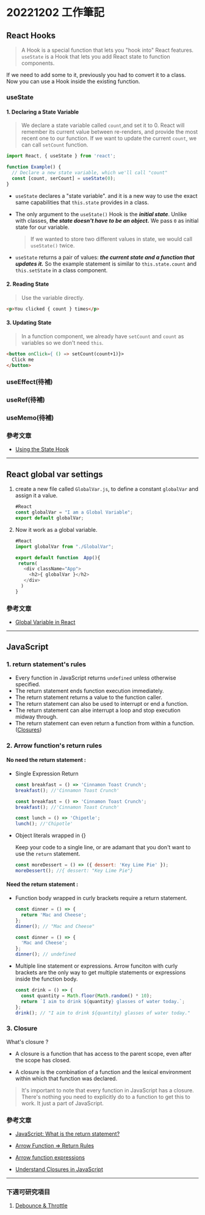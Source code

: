 # 20221202 工作筆記

## React Hooks

> A Hook is a special function that lets you "hook into" React features. `useState` is a Hook that lets you add React state to function components.

If we need to add some to it, previously you had to convert it to a class. Now you can use a Hook inside the existing function.

### useState

#### 1. Declaring a State Variable

> We declare a state variable called `count`,and set it to 0. React will remember its current value between re-renders, and provide the most recent one to our function. If we want to update the current `count`, we can call `setCount` function.

```javascript
import React, { useState } from 'react';

function Example() {
  // Declare a new state variable, which we'll call "count"
  const [count, serCount] = useState(0);
}
```

- `useState` declares a "state variable". and it is a new way to use the exact same capabilities that `this.state` provides in a class.

- The only argument to the `useState()` Hook is the **_initial state_**. Unlike with classes, **_the state doesn't have to be an object._** We pass `0` as initial state for our variable.

  > If we wanted to store two different values in state, we would call `useState()` twice.

- `useState` returns a pair of values: **_the current state and a function that updates it._** So the example statement is similar to `this.state.count` and `this.setState` in a class component.

#### 2. Reading State

> Use the variable directly.

```html
<p>You clicked { count } times</p>
```

#### 3. Updating State

> In a function component, we already have `setCount` and `count` as variables so we don't need `this`.

```html
<button onClick={ () => setCount(count+1)}>
  Click me
</button>
```

### useEffect(待補)

### useRef(待補)

### useMemo(待補)

### 參考文章

- [Using the State Hook](https://reactjs.org/docs/hooks-state.html)

---

## React global var settings

1. create a new file called `GlobalVar.js`, to define a constant `globalVar` and assign it a value.
   ```javascript
   #React
   const globalVar = "I am a Global Variable";
   export default globalVar;
   ```
2. Now it work as a global variable.

   ```javascript
   #React
   import globalVar from "./GlobalVar";

   export default function  App(){
    return(
      <div className="App">
        <h2>{ globalVar }</h2>
      </div>
     )
   }
   ```

### 參考文章

- [Global Variable in React](https://www.delftstack.com/howto/react/global-variable-in-react/)

---

## JavaScript

### 1. return statement's rules

- Every function in JavaScript returns `undefined` unless otherwise specified.
- The return statement ends function execution immediately.
- The return statement returns a value to the function caller.
- The return statement can also be used to interrupt or end a function.
- The return statement can alse interrupt a loop and stop execution midway through.
- The return statement can even return a function from within a function.([Closures](https://codeburst.io/understand-closures-in-javascript-d07852fa51e7))

### 2. Arrow function's return rules

#### No need the return statement :

- Single Expression Return

  ```javascript
  const breakfast = () => 'Cinnamon Toast Crunch';
  breakfast(); //'Cinnamon Toast Crunch'
  ```

  ```javascript
  const breakfast = () => 'Cinnamon Toast Crunch';
  breakfast(); //'Cinnamon Toast Crunch'
  ```

  ```javascript
  const lunch = () => 'Chipotle';
  lunch(); //'Chipotle'
  ```

- Object literals wrapped in {}

  Keep your code to a single line, or are adamant that you don't want to use the `return` statement.

  ```javascript
  const moreDessert = () => ({ dessert: 'Key Lime Pie' });
  moreDessert(); //{ dessert: "Key Lime Pie"}
  ```

#### Need the return statement :

- Function body wrapped in curly brackets require a return statement.

  ```javascript
  const dinner = () => {
    return 'Mac and Cheese';
  };
  dinner(); // "Mac and Cheese"

  const dinner = () => {
    'Mac and Cheese';
  };
  dinner(); // undefined
  ```

- Multiple line statement or expressions.
  Arrow funciton with curly brackets are the only way to get multiple statements or expressions inside the function body.

  ```javascript
  const drink = () => {
    const quantity = Math.floor(Math.random() * 10);
    return `I aim to drink ${quantity} glasses of water today.`;
  };
  drink(); // "I aim to drink ${quantity} glasses of water today."
  ```

### 3. Closure

What's closure ?

- A closure is a function that has access to the parent scope, even after the scope has closed.

- A closure is the combination of a function and the lexical environment within which that function was declared.

> It's important to note that every function in JavaScript has a closure. There's nothing you need to explicitly do to a function to get this to work. It just a part of JavaScript.

### 參考文章

- [JavaScript: What is the return statement?](https://codeburst.io/javascript-what-is-the-return-statement-97d8b11a1a0c)

- [Arrow Function => Return Rules](https://medium.com/@gracet37/arrow-function-return-rules-4bab63961b92)

- [Arrow function expressions](https://developer.mozilla.org/en-US/docs/Web/JavaScript/Reference/Functions/Arrow_functions)

- [Understand Closures in JavaScript](https://codeburst.io/understand-closures-in-javascript-d07852fa51e7)

---

### 下週可研究項目

1. [Debounce & Throttle ](https://medium.com/@alexian853/debounce-throttle-%E9%82%A3%E4%BA%9B%E5%89%8D%E7%AB%AF%E9%96%8B%E7%99%BC%E6%87%89%E8%A9%B2%E8%A6%81%E7%9F%A5%E9%81%93%E7%9A%84%E5%B0%8F%E4%BA%8B-%E4%B8%80-76a73a8cbc39)
